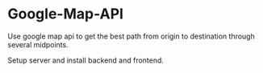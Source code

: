 # Google-Map-API
Use google map api to get the best path from origin to destination through several midpoints.

Setup server and install backend and frontend.
